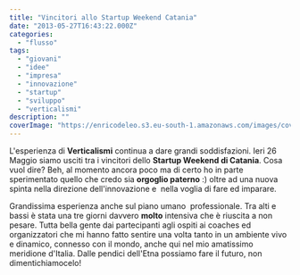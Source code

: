 ```yaml
---
title: "Vincitori allo Startup Weekend Catania"
date: "2013-05-27T16:43:22.000Z"
categories:
  - "flusso"
tags:
  - "giovani"
  - "idee"
  - "impresa"
  - "innovazione"
  - "startup"
  - "sviluppo"
  - "verticalismi"
description: ""
coverImage: "https://enricodeleo.s3.eu-south-1.amazonaws.com/images/cover.jpg"
---
```


L'esperienza di **Verticalismi** continua a dare grandi soddisfazioni. Ieri 26 Maggio siamo usciti tra i vincitori dello **Startup Weekend di Catania**. Cosa vuol dire? Beh, al momento ancora poco ma di certo ho in parte sperimentato quello che credo sia **orgoglio paterno** :) oltre ad una nuova spinta nella direzione dell'innovazione e  nella voglia di fare ed imparare.

Grandissima esperienza anche sul piano umano  professionale. Tra alti e bassi è stata una tre giorni davvero **molto** intensiva che è riuscita a non pesare. Tutta bella gente dai partecipanti agli ospiti ai coaches ed organizzatori che mi hanno fatto sentire una volta tanto in un ambiente vivo e dinamico, connesso con il mondo, anche qui nel mio amatissimo meridione d'Italia. Dalle pendici dell'Etna possiamo fare il futuro, non dimentichiamocelo!
